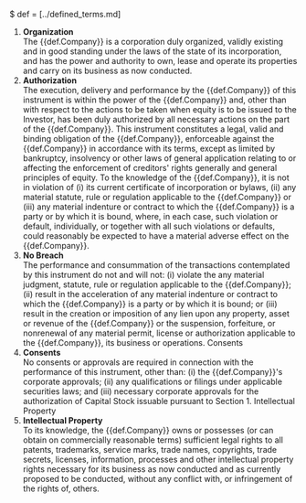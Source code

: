 $ def = [../defined_terms.md]

1. **Organization**  
The {{def.Company}} is a corporation duly organized, validly existing and in good standing under the laws of the state of its incorporation, and has the power and authority to own, lease and operate its properties and carry on its business as now conducted.
2. **Authorization**  
The execution, delivery and performance by the {{def.Company}} of this instrument is within the power of the {{def.Company}} and, other than with respect to the actions to be taken when equity is to be issued to the Investor, has been duly authorized by all necessary actions on the part of the {{def.Company}}. This instrument constitutes a legal, valid and binding obligation of the {{def.Company}}, enforceable against the {{def.Company}} in accordance with its terms, except as limited by bankruptcy, insolvency or other laws of general application relating to or affecting the enforcement of creditors' rights generally and general principles of equity. To the knowledge of the {{def.Company}}, it is not in violation of (i) its current certificate of incorporation or bylaws, (ii) any material statute, rule or regulation applicable to the {{def.Company}} or (iii) any material indenture or contract to which the {{def.Company}} is a party or by which it is bound, where, in each case, such violation or default, individually, or together with all such violations or defaults, could reasonably be expected to have a material adverse effect on the {{def.Company}}.
3. **No Breach**  
The performance and consummation of the transactions contemplated by this instrument do not and will not: (i) violate the any material judgment, statute, rule or regulation applicable to the {{def.Company}}; (ii) result in the acceleration of any material indenture or contract to which the {{def.Company}} is a party or by which it is bound; or (iii) result in the creation or imposition of any lien upon any property, asset or revenue of the {{def.Company}} or the suspension, forfeiture, or nonrenewal of any material permit, license or authorization applicable to the {{def.Company}}, its business or operations.
Consents
4. **Consents**  
No consents or approvals are required in connection with the performance of this instrument, other than: (i) the {{def.Company}}'s corporate approvals; (ii) any qualifications or filings under applicable securities laws; and (iii) necessary corporate approvals for the authorization of Capital Stock issuable pursuant to Section 1.
Intellectual Property
5. **Intellectual Property**  
To its knowledge, the {{def.Company}} owns or possesses (or can obtain on commercially reasonable terms) sufficient legal rights to all patents, trademarks, service marks, trade names, copyrights, trade secrets, licenses, information, processes and other intellectual property rights necessary for its business as now conducted and as currently proposed to be conducted, without any conflict with, or infringement of the rights of, others.